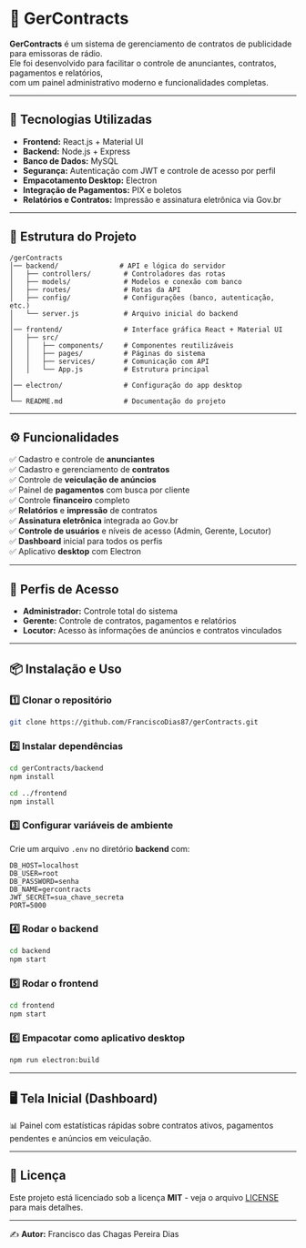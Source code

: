 # 📜 GerContracts

**GerContracts** é um sistema de gerenciamento de contratos de publicidade para emissoras de rádio.  
Ele foi desenvolvido para facilitar o controle de anunciantes, contratos, pagamentos e relatórios,  
com um painel administrativo moderno e funcionalidades completas.

---

## 🚀 Tecnologias Utilizadas

- **Frontend:** React.js + Material UI
- **Backend:** Node.js + Express
- **Banco de Dados:** MySQL
- **Segurança:** Autenticação com JWT e controle de acesso por perfil
- **Empacotamento Desktop:** Electron
- **Integração de Pagamentos:** PIX e boletos
- **Relatórios e Contratos:** Impressão e assinatura eletrônica via Gov.br

---

## 📂 Estrutura do Projeto

```
/gerContracts
│── backend/               # API e lógica do servidor
│   ├── controllers/        # Controladores das rotas
│   ├── models/             # Modelos e conexão com banco
│   ├── routes/             # Rotas da API
│   ├── config/             # Configurações (banco, autenticação, etc.)
│   └── server.js           # Arquivo inicial do backend
│
│── frontend/               # Interface gráfica React + Material UI
│   ├── src/
│   │   ├── components/     # Componentes reutilizáveis
│   │   ├── pages/          # Páginas do sistema
│   │   ├── services/       # Comunicação com API
│   │   └── App.js          # Estrutura principal
│
│── electron/               # Configuração do app desktop
│
└── README.md               # Documentação do projeto
```

---

## ⚙️ Funcionalidades

✅ Cadastro e controle de **anunciantes**  
✅ Cadastro e gerenciamento de **contratos**  
✅ Controle de **veiculação de anúncios**  
✅ Painel de **pagamentos** com busca por cliente  
✅ Controle **financeiro** completo  
✅ **Relatórios** e **impressão** de contratos  
✅ **Assinatura eletrônica** integrada ao Gov.br  
✅ **Controle de usuários** e níveis de acesso (Admin, Gerente, Locutor)  
✅ **Dashboard** inicial para todos os perfis  
✅ Aplicativo **desktop** com Electron

---

## 🔑 Perfis de Acesso

- **Administrador:** Controle total do sistema
- **Gerente:** Controle de contratos, pagamentos e relatórios
- **Locutor:** Acesso às informações de anúncios e contratos vinculados

---

## 📦 Instalação e Uso

### 1️⃣ Clonar o repositório
```bash
git clone https://github.com/FranciscoDias87/gerContracts.git
```

### 2️⃣ Instalar dependências
```bash
cd gerContracts/backend
npm install

cd ../frontend
npm install
```

### 3️⃣ Configurar variáveis de ambiente
Crie um arquivo `.env` no diretório **backend** com:
```env
DB_HOST=localhost
DB_USER=root
DB_PASSWORD=senha
DB_NAME=gercontracts
JWT_SECRET=sua_chave_secreta
PORT=5000
```

### 4️⃣ Rodar o backend
```bash
cd backend
npm start
```

### 5️⃣ Rodar o frontend
```bash
cd frontend
npm start
```

### 6️⃣ Empacotar como aplicativo desktop
```bash
npm run electron:build
```

---

## 🖥️ Tela Inicial (Dashboard)

📊 Painel com estatísticas rápidas sobre contratos ativos, pagamentos pendentes e anúncios em veiculação.

---

## 📜 Licença

Este projeto está licenciado sob a licença **MIT** - veja o arquivo [LICENSE](LICENSE) para mais detalhes.

---

✍️ **Autor:** Francisco das Chagas Pereira Dias
